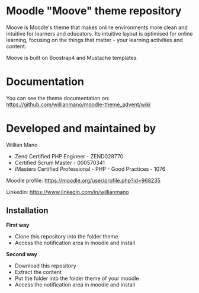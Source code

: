Moodle "Moove" theme repository
===============================

Moove is Moodle's theme that makes online environments more clean and intuitive for learners and educators. Its intuitive layout is optimised for online learning, focusing on the things that matter - your learning activities and content.

Moove is built on Boostrap4 and Mustache templates.

Documentation
=============

You can see the theme documentation on: https://github.com/willianmano/moodle-theme_advent/wiki

Developed and maintained by
===========================
Willian Mano
 - Zend Certified PHP Engineer - ZEND028770
 - Certified Scrum Master - 000570341
 - iMasters Certified Professional - PHP - Good Practices - 1076

Moodle profile: https://moodle.org/user/profile.php?id=968235

Linkedin: https://www.linkedin.com/in/willianmano

Installation
------------

**First way**

- Clone this repository into the folder theme.
- Access the notification area in moodle and install

**Second way**

- Download this repository
- Extract the content
- Put the folder into the folder theme of your moodle
- Access the notification area in moodle and install

